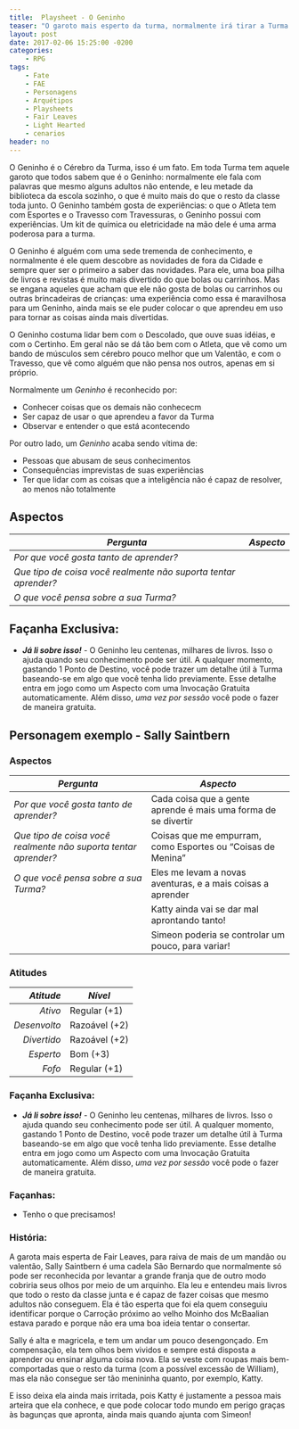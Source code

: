 ```yaml
---
title:  Playsheet - O Geninho
teaser: "O garoto mais esperto da turma, normalmente irá tirar a Turma de  qualquer enrascada quando as coisas dependerem do cérebro!"
layout: post
date: 2017-02-06 15:25:00 -0200
categories: 
    - RPG
tags:
    - Fate
    - FAE
    - Personagens
    - Arquétipos
    - Playsheets
    - Fair Leaves
    - Light Hearted
    - cenarios
header: no
---
```




O Geninho é o Cérebro da Turma, isso é um fato. Em toda Turma tem aquele garoto que todos sabem  que é o Geninho: normalmente ele fala com palavras que mesmo alguns adultos não entende, e leu metade da biblioteca da escola sozinho, o que é muito mais do que o resto da classe toda junto. O Geninho também gosta de experiências: o que o Atleta tem com Esportes e o Travesso com Travessuras, o Geninho possui com experiências. Um kit de química ou eletricidade na mão dele é uma arma poderosa para a turma.

<!-- excerpt -->

O Geninho é alguém com uma sede tremenda de conhecimento, e normalmente é ele quem descobre as novidades de fora da Cidade e sempre quer ser o primeiro a saber das novidades. Para ele, uma boa pilha de livros e revistas é muito mais divertido do que bolas ou carrinhos. Mas se engana aqueles que acham que ele não gosta de bolas ou carrinhos ou outras brincadeiras de crianças: uma experiência como essa é maravilhosa para um Geninho, ainda mais se ele puder colocar o que aprendeu em uso para tornar as coisas ainda mais divertidas.

O Geninho costuma lidar bem com o Descolado, que ouve suas idéias, e com o Certinho. Em geral não se dá tão bem com o Atleta, que vê como um bando de músculos sem cérebro pouco melhor que um Valentão, e com o Travesso, que vê como alguém que não pensa nos outros, apenas em si próprio.

Normalmente um _Geninho_ é reconhecido por:

+ Conhecer coisas que os demais não conhececm
+ Ser capaz de usar o que aprendeu a favor da Turma
+ Observar e entender o que está acontecendo

Por outro lado, um _Geninho_ acaba sendo vítima de:

+ Pessoas que abusam de seus conhecimentos
+ Consequências imprevistas de suas experiências
+ Ter que lidar com as coisas que a inteligência não é capaz de resolver, ao menos não totalmente

## Aspectos

| ***Pergunta***                                                  | ***Aspecto*** |
|-----------------------------------------------------------------|---------------|
| _Por que você gosta tanto de aprender?_                         |               |
| _Que tipo de coisa você realmente não suporta tentar aprender?_ |               |
| _O que você pensa sobre a sua Turma?_                           |               | 

## Façanha Exclusiva:

+ ***Já li sobre isso!*** - O Geninho leu centenas, milhares de livros. Isso o ajuda quando seu conhecimento pode ser útil. A qualquer momento, gastando 1 Ponto de Destino, você pode trazer um detalhe útil à Turma baseando-se em algo que você tenha lido previamente. Esse detalhe entra em jogo como um Aspecto com uma Invocação Gratuita automaticamente. Além disso, _uma vez por sessão_ você pode o fazer de maneira gratuita.

## Personagem exemplo - Sally Saintbern
 
### Aspectos

 | ***Pergunta***                        | ***Aspecto*** |
 |---------------------------------------|---------------|
 | _Por que você gosta tanto de aprender?_           | Cada coisa que a gente aprende é mais uma forma de se divertir  |
 | _Que tipo de coisa você realmente não suporta tentar aprender?_     | Coisas que me empurram, como Esportes ou “Coisas de Menina” |
 | _O que você pensa sobre a sua Turma?_ | Eles me levam a novas aventuras, e a mais coisas a aprender         | 
 | | Katty ainda vai se dar mal aprontando tanto! |
 | | Simeon poderia se controlar um pouco, para variar! |
 
### Atitudes
 
 | ***Atitude***  | ***Nível***   |
 |---------------:|---------------|
 | _Ativo_        | Regular (+1)  |
 | _Desenvolto_   | Razoável (+2) |
 | _Divertido_    | Razoável (+2) |
 | _Esperto_      | Bom (+3)      |
 | _Fofo_         | Regular (+1)  |
 
### Façanha Exclusiva:

+ ***Já li sobre isso!*** - O Geninho leu centenas, milhares de livros. Isso o ajuda quando seu conhecimento pode ser útil. A qualquer momento, gastando 1 Ponto de Destino, você pode trazer um detalhe útil à Turma baseando-se em algo que você tenha lido previamente. Esse detalhe entra em jogo como um Aspecto com uma Invocação Gratuita automaticamente. Além disso, _uma vez por sessão_ você pode o fazer de maneira gratuita.

### Façanhas:
 
+ Tenho o que precisamos!

### História:

A garota mais esperta de Fair Leaves, para raiva de mais de um mandão ou valentão, Sally Saintbern é uma cadela São Bernardo que normalmente só pode ser reconhecida por levantar a grande franja que de outro modo cobriria seus olhos por meio de um arquinho. Ela leu e entendeu mais livros que todo o resto da classe junta e é capaz de fazer coisas que mesmo adultos não conseguem. Ela é tão esperta que foi ela quem conseguiu identificar porque o Carroção próximo ao velho Moinho dos McBaalian estava parado e porque não era uma boa ideia tentar o consertar.

Sally é alta e magricela, e tem um andar um pouco desengonçado. Em compensação, ela tem olhos bem vividos e sempre está disposta a aprender ou ensinar alguma coisa nova. Ela se veste com roupas mais bem-comportadas que o resto da turma (com a possível excessão de William), mas ela não consegue ser tão menininha quanto, por exemplo, Katty.

E isso deixa ela ainda mais irritada, pois Katty é justamente a pessoa mais arteira que ela conhece, e que pode colocar todo mundo em perigo graças às bagunças que apronta, ainda mais quando ajunta com Simeon!

